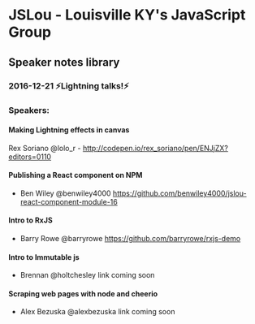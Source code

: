 # JSLou - Louisville KY's JavaScript Group
## Speaker notes library


### 2016-12-21 ⚡Lightning talks!⚡
### Speakers:

#### Making Lightning effects in canvas
Rex Soriano @lolo_r - 
http://codepen.io/rex_soriano/pen/ENJjZX?editors=0110


 #### Publishing a React component on NPM
* Ben Wiley @benwiley4000
https://github.com/benwiley4000/jslou-react-component-module-16
 
 
 #### Intro to RxJS
* Barry Rowe @barryrowe
  https://github.com/barryrowe/rxjs-demo
  
 #### Intro to Immutable js 
* Brennan @holtchesley
link coming soon

 #### Scraping web pages with node and cheerio
* Alex Bezuska @alexbezuska
link coming soon
